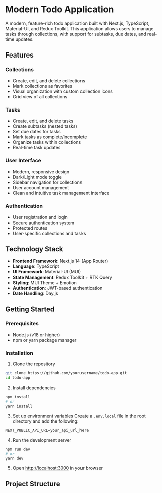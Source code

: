 # Modern Todo Application

A modern, feature-rich todo application built with Next.js, TypeScript, Material-UI, and Redux Toolkit. This application allows users to manage tasks through collections, with support for subtasks, due dates, and real-time updates.

## Features

### Collections

- Create, edit, and delete collections
- Mark collections as favorites
- Visual organization with custom collection icons
- Grid view of all collections

### Tasks

- Create, edit, and delete tasks
- Create subtasks (nested tasks)
- Set due dates for tasks
- Mark tasks as complete/incomplete
- Organize tasks within collections
- Real-time task updates

### User Interface

- Modern, responsive design
- Dark/Light mode toggle
- Sidebar navigation for collections
- User account management
- Clean and intuitive task management interface

### Authentication

- User registration and login
- Secure authentication system
- Protected routes
- User-specific collections and tasks

## Technology Stack

- **Frontend Framework**: Next.js 14 (App Router)
- **Language**: TypeScript
- **UI Framework**: Material-UI (MUI)
- **State Management**: Redux Toolkit + RTK Query
- **Styling**: MUI Theme + Emotion
- **Authentication**: JWT-based authentication
- **Date Handling**: Day.js

## Getting Started

### Prerequisites

- Node.js (v18 or higher)
- npm or yarn package manager

### Installation

1. Clone the repository

```bash
git clone https://github.com/yourusername/todo-app.git
cd todo-app
```

2. Install dependencies

```bash
npm install
# or
yarn install
```

3. Set up environment variables
   Create a `.env.local` file in the root directory and add the following:

```env
NEXT_PUBLIC_API_URL=your_api_url_here
```

4. Run the development server

```bash
npm run dev
# or
yarn dev
```

5. Open [http://localhost:3000](http://localhost:3000) in your browser

## Project Structure
